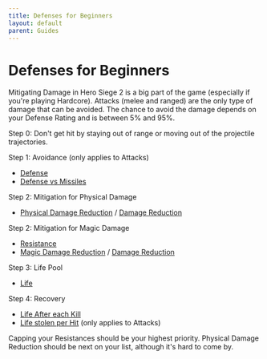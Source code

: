 ```yaml
---
title: Defenses for Beginners
layout: default
parent: Guides
---
```


# Defenses for Beginners
Mitigating Damage in Hero Siege 2 is a big part of the game (especially if you're playing Hardcore). Attacks (melee and ranged) are the only type of damage that can be avoided. The chance to avoid the damage depends on your Defense Rating and is between 5% and 95%.

Step 0: Don't get hit by staying out of range or moving out of the projectile trajectories.

Step 1: Avoidance (only applies to Attacks)
- [Defense] 
- [Defense vs Missiles]

Step 2: Mitigation for Physical Damage 
- [Physical Damage Reduction] / [Damage Reduction]

Step 2: Mitigation for Magic Damage
- [Resistance] 
- [Magic Damage Reduction] / [Damage Reduction]

Step 3: Life Pool
- [Life]

Step 4: Recovery
- [Life After each Kill]
- [Life stolen per Hit] (only applies to Attacks)

Capping your Resistances should be your highest priority. Physical Damage Reduction should be next on your list, although it's hard to come by. 

[Defense]: ../mechanics/stats.html#defense
[Physical Damage Reduction]: ../mechanics/stats.html#physical-damage-reduction
[Magic Damage Reduction]: ../mechanics/stats.html#magic-damage-reduction
[Damage Reduction]: ../mechanics/stats.html#damage-reduction
[Defense vs Missiles]: ../mechanics/stats.html#defense-vs-missiles
[Resistance]: ../mechanics/stats.html#resistance
[Life]: ../mechanics/stats.html#life
[Life stolen per Hit]: ../mechanics/stats.html#life-stolen-per-hit
[Life After each Kill]: ../mechanics/stats.html#life-after-each-kill
